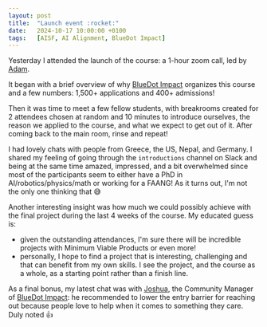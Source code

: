 ```yaml
---
layout: post
title:  "Launch event :rocket:"
date:   2024-10-17 10:00:00 +0100
tags:   [AISF, AI Alignment, BlueDot Impact]
---
```

Yesterday I attended the launch of the course: a 1-hour zoom call, led by [Adam](https://www.linkedin.com/in/domdomegg/).

It began with a brief overview of why [BlueDot Impact](https://bluedot.org/) organizes this course and a few numbers: 1,500+ applications and 400+ admissions!

Then it was time to meet a few fellow students, with breakrooms created for 2 attendees chosen at random and 10 minutes to introduce ourselves, the reason we applied to the course, and what we expect to get out of it. After coming back to the main room, rinse and repeat!
 
I had lovely chats with people from Greece, the US, Nepal, and Germany. I shared my feeling of going through the `introductions` channel on Slack and being at the same time amazed, impressed, and a bit overwhelmed since most of the participants seem to either have a PhD in AI/robotics/physics/math or working for a FAANG! As it turns out, I'm not the only one thinking that :sweat_smile:

Another interesting insight was how much we could possibly achieve with the final project during the last 4 weeks of the course. My educated guess is:
* given the outstanding attendances, I'm sure there will be incredible projects with Minimum Viable Products or even more!
* personally, I hope to find a project that is interesting, challenging and that can benefit from my own skills. I see the project, and the course as a whole, as a starting point rather than a finish line.

As a final bonus, my latest chat was with [Joshua](https://www.linkedin.com/in/josh-landes12/), the Community Manager of [BlueDot Impact](https://bluedot.org/): he recommended to lower the entry barrier for reaching out because people love to help when it comes to something they care. Duly noted :thumbsup: